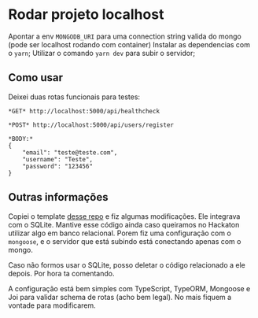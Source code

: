 # Rodar projeto localhost

Apontar a env `MONGODB_URI` para uma connection string valida do mongo (pode ser localhost rodando com container)
Instalar as dependencias com o `yarn`;
Utilizar o comando `yarn dev` para subir o servidor;

## Como usar

Deixei duas rotas funcionais para testes:

```
*GET* http://localhost:5000/api/healthcheck
```

```
*POST* http://localhost:5000/api/users/register

*BODY:*
{
	"email": "teste@teste.com",
	"username": "Teste",
	"password": "123456"
}
```

## Outras informações

Copiei o template [desse repo](https://github.com/app-generator/api-server-nodejs) e fiz algumas modificações.
Ele integrava com o SQLite. Mantive esse código ainda caso queiramos no Hackaton utilizar algo em banco relacional. Porem fiz uma configuração com o `mongoose`, e o servidor que está subindo está conectando apenas com o mongo.

Caso não formos usar o SQLite, posso deletar o código relacionado a ele depois. Por hora ta comentando.

A configuração está bem simples com TypeScript, TypeORM, Mongoose e Joi para validar schema de rotas (acho bem legal). No mais fiquem a vontade para modificarem.